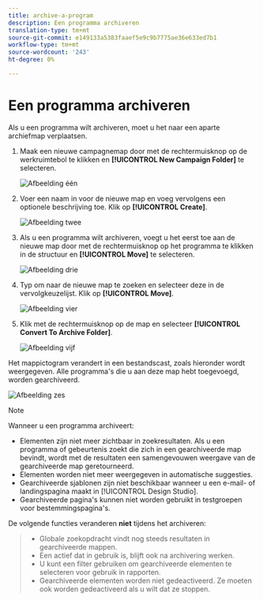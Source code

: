 ```yaml
---
title: archive-a-program
description: Een programma archiveren
translation-type: tm+mt
source-git-commit: e149133a5383faaef5e9c9b7775ae36e633ed7b1
workflow-type: tm+mt
source-wordcount: '243'
ht-degree: 0%

---
```



# Een programma archiveren

Als u een programma wilt archiveren, moet u het naar een aparte archiefmap verplaatsen.

1. Maak een nieuwe campagnemap door met de rechtermuisknop op de werkruimtebol te klikken en **[!UICONTROL New Campaign Folder]** te selecteren.

   ![Afbeelding één](/help/sky/assets/programs/archive-a-program/archive-a-program-1.png)

1. Voer een naam in voor de nieuwe map en voeg vervolgens een optionele beschrijving toe. Klik op **[!UICONTROL Create]**.

   ![Afbeelding twee](/help/sky/assets/programs/archive-a-program/archive-a-program-2.png)

1. Als u een programma wilt archiveren, voegt u het eerst toe aan de nieuwe map door met de rechtermuisknop op het programma te klikken in de structuur en **[!UICONTROL Move]** te selecteren.

   ![Afbeelding drie](/help/sky/assets/programs/archive-a-program/archive-a-program-3.png)

1. Typ om naar de nieuwe map te zoeken en selecteer deze in de vervolgkeuzelijst. Klik op **[!UICONTROL Move]**.

   ![Afbeelding vier](/help/sky/assets/programs/archive-a-program/archive-a-program-4.png)

1. Klik met de rechtermuisknop op de map en selecteer **[!UICONTROL Convert To Archive Folder]**.

   ![Afbeelding vijf](/help/sky/assets/programs/archive-a-program/archive-a-program-5.png)

Het mappictogram verandert in een bestandscast, zoals hieronder wordt weergegeven. Alle programma&#39;s die u aan deze map hebt toegevoegd, worden gearchiveerd.

![Afbeelding zes](/help/sky/assets/programs/archive-a-program/archive-a-program-6.png)

>[!NOTE]
>
>Wanneer u een programma archiveert:
>
>* Elementen zijn niet meer zichtbaar in zoekresultaten. Als u een programma of gebeurtenis zoekt die zich in een gearchiveerde map bevindt, wordt met de resultaten een samengevouwen weergave van de gearchiveerde map geretourneerd.
>* Elementen worden niet meer weergegeven in automatische suggesties.
>* Gearchiveerde sjablonen zijn niet beschikbaar wanneer u een e-mail- of landingspagina maakt in [!UICONTROL Design Studio].
>* Gearchiveerde pagina&#39;s kunnen niet worden gebruikt in testgroepen voor bestemmingspagina&#39;s.

>
>
De volgende functies veranderen **niet** tijdens het archiveren:
>
>* Globale zoekopdracht vindt nog steeds resultaten in gearchiveerde mappen.
>* Een actief dat in gebruik is, blijft ook na archivering werken.
>* U kunt een filter gebruiken om gearchiveerde elementen te selecteren voor gebruik in rapporten.
>* Gearchiveerde elementen worden niet gedeactiveerd. Ze moeten ook worden gedeactiveerd als u wilt dat ze stoppen.

